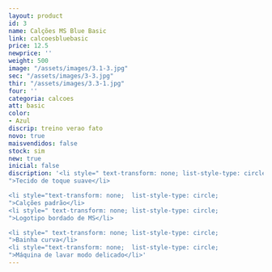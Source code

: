 ```yaml
---
layout: product
id: 3
name: Calções MS Blue Basic
link: calcoesbluebasic
price: 12.5
newprice: ''
weight: 500
image: "/assets/images/3.1-3.jpg"
sec: "/assets/images/3-3.jpg"
thir: "/assets/images/3.3-1.jpg"
four: ''
categoria: calcoes
att: basic
color:
- Azul
discrip: treino verao fato
novo: true
maisvendidos: false
stock: sim
new: true
inicial: false
discription: '<li style=" text-transform: none; list-style-type: circle;
">Tecido de toque suave</li>

<li style="text-transform: none;  list-style-type: circle;
">Calções padrão</li>
<li style=" text-transform: none; list-style-type: circle;
">Logotipo bordado de MS</li>

<li style=" text-transform: none; list-style-type: circle;
">Bainha curva</li>
<li style="text-transform: none;  list-style-type: circle;
">Máquina de lavar modo delicado</li>'
---
```

